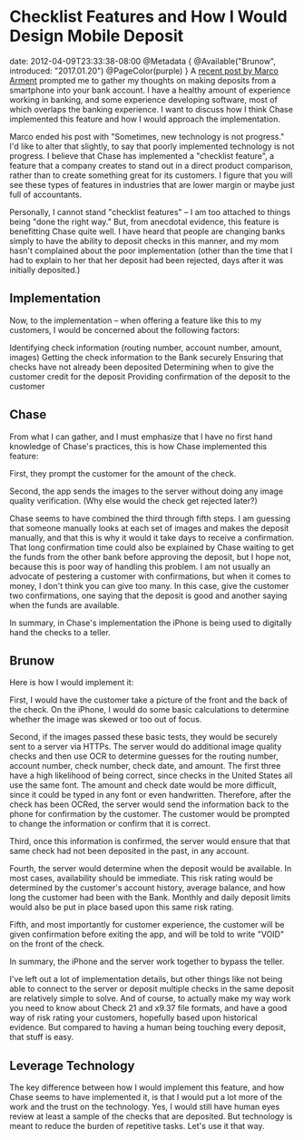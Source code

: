 # Checklist Features and How I Would Design Mobile Deposit
date: 2012-04-09T23:33:38-08:00
@Metadata {
  @Available("Brunow", introduced: "2017.01.20")
  @PageColor(purple)
}
A [recent post by Marco Arment][linkMarco] prompted me to gather my thoughts on making deposits from a smartphone into your bank account. I have a healthy amount of experience working in banking, and some experience developing software, most of which overlaps the banking experience. I want to discuss how I think Chase implemented this feature and how I would approach the implementation.

Marco ended his post with "Sometimes, new technology is not progress." I'd like to alter that slightly, to say that poorly implemented technology is not progress. I believe that Chase has implemented a "checklist feature", a feature that a company creates to stand out in a direct product comparison, rather than to create something great for its customers. I figure that you will see these types of features in industries that are lower margin or maybe just full of accountants. 

Personally, I cannot stand "checklist features" – I am too attached to things being "done the right way." But, from anecdotal evidence, this feature is benefitting Chase quite well. I have heard that people are changing banks simply to have the ability to deposit checks in this manner, and my mom hasn't complained about the poor implementation (other than the time that I had to explain to her that her deposit had been rejected, days after it was initially deposited.)

Implementation
--------------
Now, to the implementation – when offering a feature like this to my customers, I would be concerned about the following factors:

Identifying check information (routing number, account number, amount, images)
Getting the check information to the Bank securely
Ensuring that checks have not already been deposited
Determining when to give the customer credit for the deposit
Providing confirmation of the deposit to the customer

Chase
-----
From what I can gather, and I must emphasize that I have no first hand knowledge of Chase's practices, this is how Chase implemented this feature: 

First, they prompt the customer for the amount of the check.

Second, the app sends the images to the server without doing any image quality verification. (Why else would the check get rejected later?)

Chase seems to have combined the third through fifth steps. I am guessing that someone manually looks at each set of images and makes the deposit manually, and that this is why it would it take days to receive a confirmation. That long confirmation time could also be explained by Chase waiting to get the funds from the other bank before approving the deposit, but I hope not, because this is poor way of handling this problem. I am not usually an advocate of pestering a customer with confirmations, but when it comes to money, I don't think you can give too many. In this case, give the customer two confirmations, one saying that the deposit is good and another saying when the funds are available.

In summary, in Chase's implementation the iPhone is being used to digitally hand the checks to a teller.

Brunow
------
Here is how I would implement it:

First, I would have the customer take a picture of the front and the back of the check. On the iPhone, I would do some basic calculations to determine whether the image was skewed or too out of focus. 

Second, if the images passed these basic tests, they would be securely sent to a server via HTTPs. The server would do additional image quality checks and then use OCR to determine guesses for the routing number, account number, check number, check date, and amount. The first three have a high likelihood of being correct, since checks in the United States all use the same font. The amount and check date would be more difficult, since it could be typed in any font or even handwritten. Therefore, after the check has been OCRed, the server would send the information back to the phone for confirmation by the customer. The customer would be prompted to change the information or confirm that it is correct. 

Third, once this information is confirmed, the server would ensure that that same check had not been deposited in the past, in any account.

Fourth, the server would determine when the deposit would be available. In most cases, availability should be immediate. This risk rating would be determined by the customer's account history, average balance, and how long the customer had been with the Bank. Monthly and daily deposit limits would also be put in place based upon this same risk rating. 

Fifth, and most importantly for customer experience, the customer will be given confirmation before exiting the app, and will be told to write "VOID" on the front of the check.

In summary, the iPhone and the server work together to bypass the teller.

I've left out a lot of implementation details, but other things like not being able to connect to the server or deposit multiple checks in the same deposit are relatively simple to solve. And of course, to actually make my way work you need to know about Check 21 and x9.37 file formats, and have a good way of risk rating your customers, hopefully based upon historical evidence. But compared to having a human being touching every deposit, that stuff is easy.

Leverage Technology
-------------------
The key difference between how I would implement this feature, and how Chase seems to have implemented it, is that I would put a lot more of the work and the trust on the technology. Yes, I would still have human eyes review at least a sample of the checks that are deposited. But technology is meant to reduce the burden of repetitive tasks. Let's use it that way. 

[linkMarco]: <http://www.marco.org/2012/04/06/photo-check-deposits>
